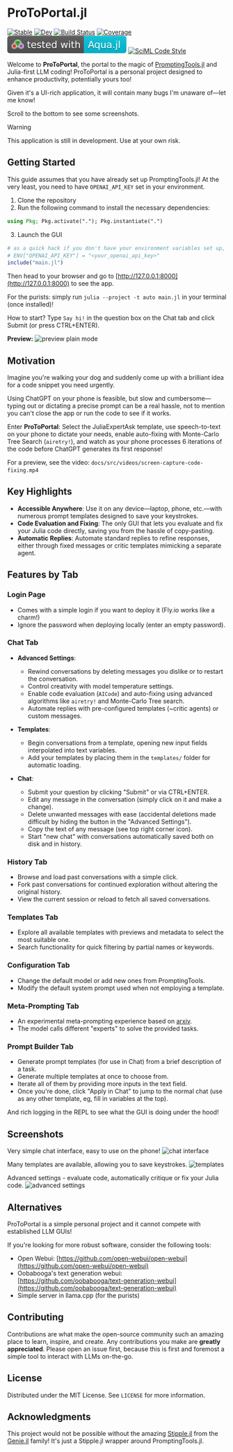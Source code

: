 # ProToPortal.jl

[![Stable](https://img.shields.io/badge/docs-stable-blue.svg)](https://svilupp.github.io/ProToPortal.jl/stable/) 
[![Dev](https://img.shields.io/badge/docs-dev-blue.svg)](https://svilupp.github.io/ProToPortal.jl/dev/) 
[![Build Status](https://github.com/svilupp/ProToPortal.jl/actions/workflows/CI.yml/badge.svg?branch=main)](https://github.com/svilupp/ProToPortal.jl/actions/workflows/CI.yml?query=branch%3Amain)
[![Coverage](https://codecov.io/gh/svilupp/ProToPortal.jl/branch/main/graph/badge.svg)](https://codecov.io/gh/svilupp/ProToPortal.jl)
[![Aqua](https://raw.githubusercontent.com/JuliaTesting/Aqua.jl/master/badge.svg)](https://github.com/JuliaTesting/Aqua.jl)
[![SciML Code Style](https://img.shields.io/static/v1?label=code%20style&message=SciML&color=9558b2&labelColor=389826)](https://github.com/SciML/SciMLStyle)

Welcome to **ProToPortal**, the portal to the magic of [PromptingTools.jl](https://github.com/svilupp/PromptingTools.jl) and Julia-first LLM coding! ProToPortal is a personal project designed to enhance productivity, potentially yours too!

Given it's a UI-rich application, it will contain many bugs I'm unaware of—let me know! 

Scroll to the bottom to see some screenshots.

> [!WARNING]
> This application is still in development. Use at your own risk.

## Getting Started

This guide assumes that you have already set up PromptingTools.jl! At the very least, you need to have `OPENAI_API_KEY` set in your environment.

1. Clone the repository
2. Run the following command to install the necessary dependencies:

```julia
using Pkg; Pkg.activate("."); Pkg.instantiate(".")
```

3. Launch the GUI

```julia
# as a quick hack if you don't have your environment variables set up, run the below line with your OpenAI key
# ENV["OPENAI_API_KEY"] = "<your_openai_api_key>"
include("main.jl")
```

Then head to your browser and go to [http://127.0.0.1:8000](http://127.0.0.1:8000) to see the app.

For the purists: simply run `julia --project -t auto main.jl` in your terminal (once installed)!

How to start? Type `Say hi!` in the question box on the Chat tab and click Submit (or press CTRL+ENTER).

**Preview:**
![preview plain mode](docs/src/videos/screen-capture-plain.gif)

## Motivation

Imagine you're walking your dog and suddenly come up with a brilliant idea for a code snippet you need urgently. 

Using ChatGPT on your phone is feasible, but slow and cumbersome—typing out or dictating a precise prompt can be a real hassle, not to mention you can't close the app or run the code to see if it works. 

Enter **ProToPortal**: Select the JuliaExpertAsk template, use speech-to-text on your phone to dictate your needs, enable auto-fixing with Monte-Carlo Tree Search (`airetry!`), and watch as your phone processes 6 iterations of the code before ChatGPT generates its first response!

For a preview, see the video: `docs/src/videos/screen-capture-code-fixing.mp4`

## Key Highlights

- **Accessible Anywhere**: Use it on any device—laptop, phone, etc.—with numerous prompt templates designed to save your keystrokes.
- **Code Evaluation and Fixing**: The only GUI that lets you evaluate and fix your Julia code directly, saving you from the hassle of copy-pasting.
- **Automatic Replies**: Automate standard replies to refine responses, either through fixed messages or critic templates mimicking a separate agent.

## Features by Tab

### Login Page
- Comes with a simple login if you want to deploy it (Fly.io works like a charm!)
- Ignore the password when deploying locally (enter an empty password).

### Chat Tab
- **Advanced Settings**:
  - Rewind conversations by deleting messages you dislike or to restart the conversation.
  - Control creativity with model temperature settings.
  - Enable code evaluation (`AICode`) and auto-fixing using advanced algorithms like `airetry!` and Monte-Carlo Tree search.
  - Automate replies with pre-configured templates (~critic agents) or custom messages.

- **Templates**:
  - Begin conversations from a template, opening new input fields interpolated into text variables.
  - Add your templates by placing them in the `templates/` folder for automatic loading.

- **Chat**:
  - Submit your question by clicking "Submit" or via CTRL+ENTER.
  - Edit any message in the conversation (simply click on it and make a change).
  - Delete unwanted messages with ease (accidental deletions made difficult by hiding the button in the "Advanced Settings").
  - Copy the text of any message (see top right corner icon).
  - Start "new chat" with conversations automatically saved both on disk and in history.

### History Tab

- Browse and load past conversations with a simple click.
- Fork past conversations for continued exploration without altering the original history.
- View the current session or reload to fetch all saved conversations.

### Templates Tab

- Explore all available templates with previews and metadata to select the most suitable one.
- Search functionality for quick filtering by partial names or keywords.

### Configuration Tab

- Change the default model or add new ones from PromptingTools.
- Modify the default system prompt used when not employing a template.

### Meta-Prompting Tab

- An experimental meta-prompting experience based on [arxiv](https://arxiv.org/pdf/2401.12954).
- The model calls different "experts" to solve the provided tasks.

### Prompt Builder Tab

- Generate prompt templates (for use in Chat) from a brief description of a task.
- Generate multiple templates at once to choose from.
- Iterate all of them by providing more inputs in the text field.
- Once you're done, click "Apply in Chat" to jump to the normal chat (use as any other template, eg, fill in variables at the top).

And rich logging in the REPL to see what the GUI is doing under the hood!

## Screenshots

Very simple chat interface, easy to use on the phone!
![chat interface](docs/src/assets/screenshot1.png)

Many templates are available, allowing you to save keystrokes.
![templates](docs/src/assets/screenshot2.png)

Advanced settings - evaluate code, automatically critique or fix your Julia code.
![advanced settings](docs/src/assets/screenshot3.png)

## Alternatives

ProToPortal is a simple personal project and it cannot compete with established LLM GUIs! 

If you're looking for more robust software, consider the following tools:
- Open Webui: [https://github.com/open-webui/open-webui](https://github.com/open-webui/open-webui)
- Oobabooga's text generation webui: [https://github.com/oobabooga/text-generation-webui](https://github.com/oobabooga/text-generation-webui)
- Simple server in llama.cpp (for the purists)

## Contributing

Contributions are what make the open-source community such an amazing place to learn, inspire, and create. Any contributions you make are **greatly appreciated**. Please open an issue first, because this is first and foremost a simple tool to interact with LLMs on-the-go.

## License

Distributed under the MIT License. See `LICENSE` for more information.

## Acknowledgments

This project would not be possible without the amazing [Stipple.jl](https://github.com/GenieFramework/Stipple.jl) from the [Genie.jl](https://github.com/GenieFramework/Genie.jl) family! It's just a Stipple.jl wrapper around PromptingTools.jl.

